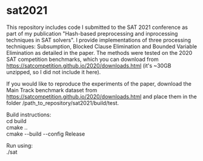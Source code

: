 # sat2021

This repository includes code I submitted to the SAT 2021 conference as part of my publication "Hash-based preprocessing and inprocessing techniques in SAT solvers". I provide implementations of three processing techniques: Subsumption, Blocked Clause Elimination and Bounded Variable Elimination as detailed in the paper. The methods were tested on the 2020 SAT competition benchmarks, which you can download from https://satcompetition.github.io/2020/downloads.html (it's ~30GB unzipped, so I did not include it here).

If you would like to reproduce the experiments of the paper, download the Main Track benchmark dataset from https://satcompetition.github.io/2020/downloads.html and place them in the folder /path_to_repository/sat2021/build/test.

Build instructions:\
cd build\
cmake ..\
cmake --build --config Release

Run using:\
./sat
